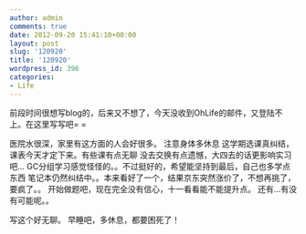 ```yaml
---
author: admin
comments: true
date: 2012-09-20 15:41:10+00:00
layout: post
slug: '120920'
title: '120920'
wordpress_id: 396
categories:
- Life
---
```


前段时间很想写blog的，后来又不想了，今天没收到OhLife的邮件，又登陆不上。在这里写写吧= =

医院水很深，家里有这方面的人会好很多。
注意身体多休息
这学期选课真纠结，课表今天才定下来。有些课有点无聊
没去交换有点遗憾，大四去的话更影响实习吧...
GC分组学习感觉怪怪的。。不过挺好的，希望能坚持到最后，自己也多学点东西
笔记本仍然纠结中。。本来看好了一个，结果京东突然涨价了，不想再挑了，要疯了。。
开始做题吧，现在完全没有信心，十一看看能不能提升点。
还有...有没有可能呢。。

写这个好无聊。
早睡吧，多休息，都要困死了！

